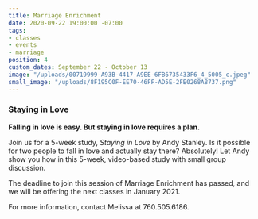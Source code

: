 ```yaml
---
title: Marriage Enrichment
date: 2020-09-22 19:00:00 -07:00
tags:
- classes
- events
- marriage
position: 4
custom_dates: September 22 - October 13
image: "/uploads/00719999-A93B-4417-A9EE-6FB6735433F6_4_5005_c.jpeg"
small_image: "/uploads/8F195C0F-EE70-46FF-AD5E-2FE0268A8737.png"
---
```


### **Staying in Love**

**Falling in love is easy. But staying in love requires a plan.**

Join us for a 5-week study, *Staying in Love* by Andy Stanley. Is it possible for two people to fall in love and actually stay there? Absolutely! Let Andy show you how in this 5-week, video-based study with small group discussion.

The deadline to join this session of Marriage Enrichment has passed, and we will be offering the next classes in January 2021.

For more information, contact Melissa at 760.505.6186.